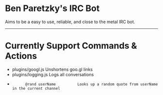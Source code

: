 # Ben Paretzky's IRC Bot

Aims to be a easy to use, reliable, and close to the metal IRC bot.

----

# Currently Support Commands & Actions

* plugins/googl.js	Unshortens goo.gl links
* plugins/logging.js	Logs all conversations
*			@rand userName			Looks up a random quote from userName in the current channel
